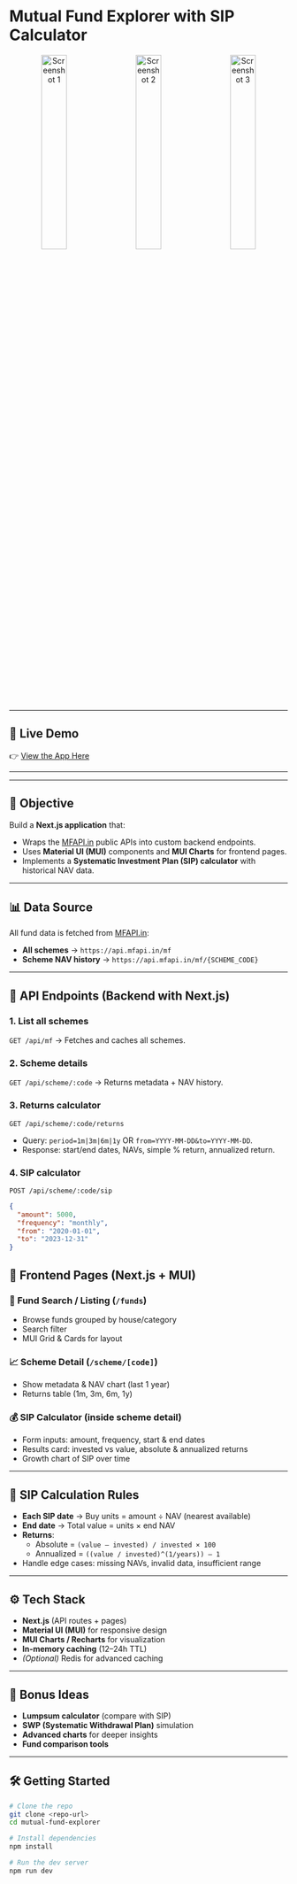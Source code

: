 # Mutual Fund Explorer with SIP Calculator

<p align="center">
  <img src="https://res.cloudinary.com/dxdrzit6x/image/upload/v1758798970/Home%20Page%20Of%20next%20assignment%20of%20sip.png" alt="Screenshot 1" width="30%"/> &nbsp;&nbsp;&nbsp;
  <img src="https://res.cloudinary.com/dxdrzit6x/image/upload/v1758798970/explore%20page%20of%20next%20assignment%20of%20sip.png" alt="Screenshot 2" width="30%"/> &nbsp;&nbsp;&nbsp;
  <img src="https://res.cloudinary.com/dxdrzit6x/image/upload/v1758798970/calculater%20of%20next%20assignment%20of%20sip.png" alt="Screenshot 3" width="30%"/>
</p>

---

## 🔗 Live Demo

👉 [View the App Here](https://your-live-url.com)  

---



---

## 🚀 Objective

Build a **Next.js application** that:

- Wraps the [MFAPI.in](https://www.mfapi.in/) public APIs into custom backend endpoints.  
- Uses **Material UI (MUI)** components and **MUI Charts** for frontend pages.  
- Implements a **Systematic Investment Plan (SIP) calculator** with historical NAV data.  

---

## 📊 Data Source

All fund data is fetched from [MFAPI.in](https://www.mfapi.in/):

- **All schemes** → `https://api.mfapi.in/mf`  
- **Scheme NAV history** → `https://api.mfapi.in/mf/{SCHEME_CODE}`  

---

## 🔗 API Endpoints (Backend with Next.js)

### 1. List all schemes  
`GET /api/mf` → Fetches and caches all schemes.  

### 2. Scheme details  
`GET /api/scheme/:code` → Returns metadata + NAV history.  

### 3. Returns calculator  
`GET /api/scheme/:code/returns`  
- Query: `period=1m|3m|6m|1y` OR `from=YYYY-MM-DD&to=YYYY-MM-DD`.  
- Response: start/end dates, NAVs, simple % return, annualized return.  

### 4. SIP calculator  
`POST /api/scheme/:code/sip`  
```json
{
  "amount": 5000,
  "frequency": "monthly",
  "from": "2020-01-01",
  "to": "2023-12-31"
}

```
## 🎨 Frontend Pages (Next.js + MUI)

### 🔎 Fund Search / Listing (`/funds`)
- Browse funds grouped by house/category  
- Search filter  
- MUI Grid & Cards for layout  

### 📈 Scheme Detail (`/scheme/[code]`)
- Show metadata & NAV chart (last 1 year)  
- Returns table (1m, 3m, 6m, 1y)  

### 💰 SIP Calculator (inside scheme detail)
- Form inputs: amount, frequency, start & end dates  
- Results card: invested vs value, absolute & annualized returns  
- Growth chart of SIP over time  

---

## 🧮 SIP Calculation Rules

- **Each SIP date** → Buy units = amount ÷ NAV (nearest available)  
- **End date** → Total value = units × end NAV  
- **Returns**:  
  - Absolute = `(value – invested) / invested × 100`  
  - Annualized = `((value / invested)^(1/years)) – 1`  
- Handle edge cases: missing NAVs, invalid data, insufficient range  

---

## ⚙️ Tech Stack

- **Next.js** (API routes + pages)  
- **Material UI (MUI)** for responsive design  
- **MUI Charts / Recharts** for visualization  
- **In-memory caching** (12–24h TTL)  
- *(Optional)* Redis for advanced caching  

---

## 🌟 Bonus Ideas

- **Lumpsum calculator** (compare with SIP)  
- **SWP (Systematic Withdrawal Plan)** simulation  
- **Advanced charts** for deeper insights  
- **Fund comparison tools**  

---

## 🛠️ Getting Started

```bash
# Clone the repo
git clone <repo-url>
cd mutual-fund-explorer

# Install dependencies
npm install

# Run the dev server
npm run dev

